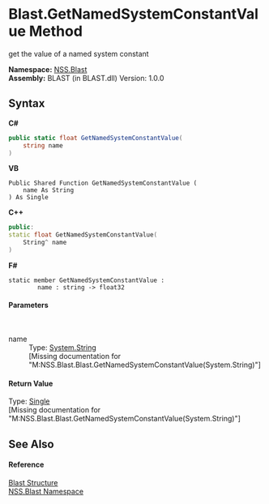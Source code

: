 # Blast.GetNamedSystemConstantValue Method 
 

get the value of a named system constant

**Namespace:**&nbsp;<a href="88b55311-4a89-0894-e27a-e157e443c7f7.md">NSS.Blast</a><br />**Assembly:**&nbsp;BLAST (in BLAST.dll) Version: 1.0.0

## Syntax

**C#**<br />
``` C#
public static float GetNamedSystemConstantValue(
	string name
)
```

**VB**<br />
``` VB
Public Shared Function GetNamedSystemConstantValue ( 
	name As String
) As Single
```

**C++**<br />
``` C++
public:
static float GetNamedSystemConstantValue(
	String^ name
)
```

**F#**<br />
``` F#
static member GetNamedSystemConstantValue : 
        name : string -> float32 

```


#### Parameters
&nbsp;<dl><dt>name</dt><dd>Type: <a href="https://docs.microsoft.com/dotnet/api/system.string" target="_blank" rel="noopener noreferrer">System.String</a><br />\[Missing <param name="name"/> documentation for "M:NSS.Blast.Blast.GetNamedSystemConstantValue(System.String)"\]</dd></dl>

#### Return Value
Type: <a href="https://docs.microsoft.com/dotnet/api/system.single" target="_blank" rel="noopener noreferrer">Single</a><br />\[Missing <returns> documentation for "M:NSS.Blast.Blast.GetNamedSystemConstantValue(System.String)"\]

## See Also


#### Reference
<a href="efe93ce5-baaf-ed42-b038-35b4ff074233.md">Blast Structure</a><br /><a href="88b55311-4a89-0894-e27a-e157e443c7f7.md">NSS.Blast Namespace</a><br />